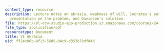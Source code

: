 ```yaml
---
content_type: resource
description: Lecture notes on akrasia, weakness of will, Socrates's position, Davidson's
  presentation on the problem, and Davidson's solution.
file: https://ol-ocw-studio-app-production.s3.amazonaws.com/courses/24-120-moral-psychology-spring-2009/ff24c06b8f1356d904c9d353b79dfd4d_MIT24_120s09_lec06.pdf
file_type: application/pdf
resourcetype: Document
title: VI Akrasia
uid: ff24c06b-8f13-56d9-04c9-d353b79dfd4d
---
```


